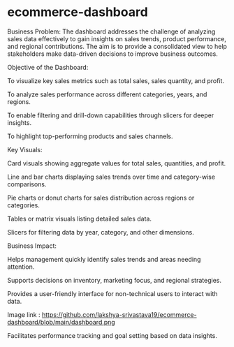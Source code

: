 # ecommerce-dashboard
Business Problem:
The dashboard addresses the challenge of analyzing sales data effectively to gain insights on sales trends, product performance, and regional contributions. The aim is to provide a consolidated view to help stakeholders make data-driven decisions to improve business outcomes.

Objective of the Dashboard:

To visualize key sales metrics such as total sales, sales quantity, and profit.

To analyze sales performance across different categories, years, and regions.

To enable filtering and drill-down capabilities through slicers for deeper insights.

To highlight top-performing products and sales channels.

Key Visuals:

Card visuals showing aggregate values for total sales, quantities, and profit.

Line and bar charts displaying sales trends over time and category-wise comparisons.

Pie charts or donut charts for sales distribution across regions or categories.

Tables or matrix visuals listing detailed sales data.

Slicers for filtering data by year, category, and other dimensions.

Business Impact:

Helps management quickly identify sales trends and areas needing attention.

Supports decisions on inventory, marketing focus, and regional strategies.

Provides a user-friendly interface for non-technical users to interact with data.

Image link : https://github.com/lakshya-srivastava19/ecommerce-dashboard/blob/main/dashboard.png

Facilitates performance tracking and goal setting based on data insights.
